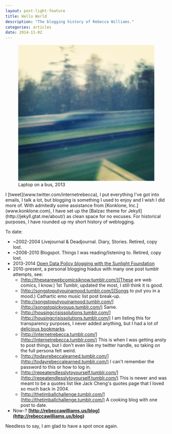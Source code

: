 ```yaml
---
layout: post-light-feature
title: Hello World
description: "The blogging history of Rebecca Williams."
categories: articles
date: 2014-11-02
---
```

<figure>
	<img src="/images/blur.jpg">
	<figcaption>Laptop on a bus, 2013</figcaption>
</figure>
I [tweet](www.twitter.com/internetrebecca), I put everything I've got into emails, I talk a lot, but blogging is something I used to enjoy and I wish I did more of. With admitedly some assistance from [Konklone, Inc.](www.konklone.com), I have set up the [Balzac theme for Jekyll](http://jekyll.gtat.me/about/) as clean space for no excuses. For historical purposes, I have rounded up my short history of weblogging. 

To date:

* ~2002-2004 Livejournal & Deadjournal. Diary, Stories. Retired, copy lost. 
* ~2008-2010 Blogspot. Things I was reading/listening to. Retired, copy lost. 
* 2013-2014 [Open Data Policy blogging with the Sunlight Foundation](http://sunlightfoundation.com/blog/author/rwilliams/)
* 2010-present, a personal blogging hiadus with many one post tumblr attempts, see: 
	* [http://thesearewebcomicsiknow.tumblr.com/](These are web comics, I know.) 1st Tumblr, updated the most, I still think it is good. 
	* [http://songstoputyouinamood.tumblr.com/](Songs to put you in a mood.) Cathartic emo music list post break-up. 
	* [http://songstoputyouinamood.tumblr.com/](http://songstopickyouup.tumblr.com/) Same. 
	* [http://housingcrisissolutions.tumblr.com/](http://housingcrisissolutions.tumblr.com/) I am listing this for transparency purposes, I never added anything, but I had a lot of [delicious bookmarks](https://delicious.com/thisisdumbiknow).
	* [http://internetrebecca.tumblr.com/](http://internetrebecca.tumblr.com/) This is when I was getting ansty to post things, but I don't even like my twitter handle, so taking on the full persona felt weird. 
	* [http://todayrebeccalearned.tumblr.com/](http://todayrebeccalearned.tumblr.com/) I can't remember the password to this or how to log in. 
	* [http://repeatendlesslytoyourself.tumblr.com/](http://repeatendlesslytoyourself.tumblr.com/) This is newer and was meant to be a quotes list like Jack Cheng's quotes page that I loved so much back in 2004. 
	* [http://thetimballchallenge.tumblr.com/](http://thetimballchallenge.tumblr.com/) A cooking blog with one post to date.
* Now-? **[http://rebeccawilliams.us/blog](http://rebeccawilliams.us/blog)**

Needless to say, I am glad to have a spot once again.


